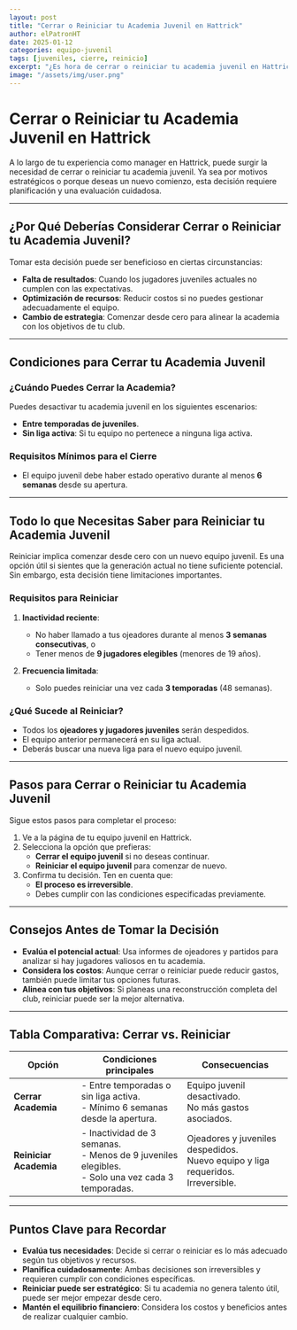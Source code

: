 ```yaml
---
layout: post
title: "Cerrar o Reiniciar tu Academia Juvenil en Hattrick"
author: elPatronHT
date: 2025-01-12
categories: equipo-juvenil
tags: [juveniles, cierre, reinicio]
excerpt: "¿Es hora de cerrar o reiniciar tu academia juvenil en Hattrick? Descubre los motivos, condiciones y pasos necesarios para tomar la mejor decisión."
image: "/assets/img/user.png"
---
```


# Cerrar o Reiniciar tu Academia Juvenil en Hattrick

A lo largo de tu experiencia como manager en Hattrick, puede surgir la necesidad de cerrar o reiniciar tu academia juvenil. Ya sea por motivos estratégicos o porque deseas un nuevo comienzo, esta decisión requiere planificación y una evaluación cuidadosa.

---

## ¿Por Qué Deberías Considerar Cerrar o Reiniciar tu Academia Juvenil?

Tomar esta decisión puede ser beneficioso en ciertas circunstancias:

- **Falta de resultados**: Cuando los jugadores juveniles actuales no cumplen con las expectativas.
- **Optimización de recursos**: Reducir costos si no puedes gestionar adecuadamente el equipo.
- **Cambio de estrategia**: Comenzar desde cero para alinear la academia con los objetivos de tu club.

---

## Condiciones para Cerrar tu Academia Juvenil

### ¿Cuándo Puedes Cerrar la Academia?

Puedes desactivar tu academia juvenil en los siguientes escenarios:

- **Entre temporadas de juveniles**.
- **Sin liga activa**: Si tu equipo no pertenece a ninguna liga activa.

### Requisitos Mínimos para el Cierre

- El equipo juvenil debe haber estado operativo durante al menos **6 semanas** desde su apertura.

---

## Todo lo que Necesitas Saber para Reiniciar tu Academia Juvenil

Reiniciar implica comenzar desde cero con un nuevo equipo juvenil. Es una opción útil si sientes que la generación actual no tiene suficiente potencial. Sin embargo, esta decisión tiene limitaciones importantes.

### Requisitos para Reiniciar

1. **Inactividad reciente**:

   - No haber llamado a tus ojeadores durante al menos **3 semanas consecutivas**, o
   - Tener menos de **9 jugadores elegibles** (menores de 19 años).

2. **Frecuencia limitada**:
   - Solo puedes reiniciar una vez cada **3 temporadas** (48 semanas).

### ¿Qué Sucede al Reiniciar?

- Todos los **ojeadores y jugadores juveniles** serán despedidos.
- El equipo anterior permanecerá en su liga actual.
- Deberás buscar una nueva liga para el nuevo equipo juvenil.

---

## Pasos para Cerrar o Reiniciar tu Academia Juvenil

Sigue estos pasos para completar el proceso:

1. Ve a la página de tu equipo juvenil en Hattrick.
2. Selecciona la opción que prefieras:
   - **Cerrar el equipo juvenil** si no deseas continuar.
   - **Reiniciar el equipo juvenil** para comenzar de nuevo.
3. Confirma tu decisión. Ten en cuenta que:
   - **El proceso es irreversible**.
   - Debes cumplir con las condiciones especificadas previamente.

---

## Consejos Antes de Tomar la Decisión

- **Evalúa el potencial actual**: Usa informes de ojeadores y partidos para analizar si hay jugadores valiosos en tu academia.
- **Considera los costos**: Aunque cerrar o reiniciar puede reducir gastos, también puede limitar tus opciones futuras.
- **Alinea con tus objetivos**: Si planeas una reconstrucción completa del club, reiniciar puede ser la mejor alternativa.

---

## Tabla Comparativa: Cerrar vs. Reiniciar

| **Opción**             | **Condiciones principales**                                                                               | **Consecuencias**                                                                         |
| ---------------------- | --------------------------------------------------------------------------------------------------------- | ----------------------------------------------------------------------------------------- |
| **Cerrar Academia**    | - Entre temporadas o sin liga activa. <br> - Mínimo 6 semanas desde la apertura.                          | Equipo juvenil desactivado. <br> No más gastos asociados.                                 |
| **Reiniciar Academia** | - Inactividad de 3 semanas. <br> - Menos de 9 juveniles elegibles. <br> - Solo una vez cada 3 temporadas. | Ojeadores y juveniles despedidos. <br> Nuevo equipo y liga requeridos. <br> Irreversible. |

---

## Puntos Clave para Recordar

- **Evalúa tus necesidades**: Decide si cerrar o reiniciar es lo más adecuado según tus objetivos y recursos.
- **Planifica cuidadosamente**: Ambas decisiones son irreversibles y requieren cumplir con condiciones específicas.
- **Reiniciar puede ser estratégico**: Si tu academia no genera talento útil, puede ser mejor empezar desde cero.
- **Mantén el equilibrio financiero**: Considera los costos y beneficios antes de realizar cualquier cambio.
